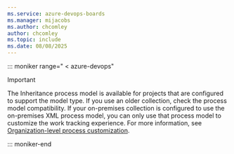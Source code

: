 ```yaml
---
ms.service: azure-devops-boards
ms.manager: mijacobs
ms.author: chcomley
author: chcomley
ms.topic: include
ms.date: 08/08/2025
---
```


::: moniker range=" < azure-devops"

> [!IMPORTANT]   
> The Inheritance process model is available for projects that are configured to support the model type. If you use an older collection, check the process model compatibility. If your on-premises collection is configured to use the on-premises XML process model, you can only use that process model to customize the work tracking experience. For more information, see [Organization-level process customization](../../../reference/customize-work.md?preserve-view=true&view=azure-devops-2019#organization-level-process-customization).

::: moniker-end
